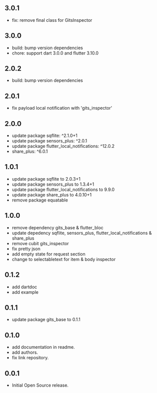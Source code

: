 ## 3.0.1

- fix: remove final class for GitsInspector

## 3.0.0

- build: bump version dependencies
- chore: support dart 3.0.0 and flutter 3.10.0

## 2.0.2

- build: bump version dependencies

## 2.0.1

- fix payload local notification with 'gits_inspector'

## 2.0.0

- update package sqflite: ^2.1.0+1
- update package sensors_plus: ^2.0.1
- update package flutter_local_notifications: ^12.0.2
- share_plus: ^6.0.1

## 1.0.1

- update package sqflite to 2.0.3+1
- update package sensors_plus to 1.3.4+1
- update package flutter_local_notifications to 9.9.0
- update package share_plus to 4.0.10+1
- remove package equatable

## 1.0.0

- remove dependency gits_base & flutter_bloc
- update depedency sqflite, sensors_plus, flutter_local_notifications & share_plus
- remove cubit gits_inspector
- fix pretty json
- add empty state for request section
- change to selectabletext for item & body inspector

## 0.1.2

- add dartdoc
- add example

## 0.1.1

- update package gits_base to 0.1.1

## 0.1.0

- add documentation in readme.
- add authors.
- fix link repository.

## 0.0.1

- Initial Open Source release.
